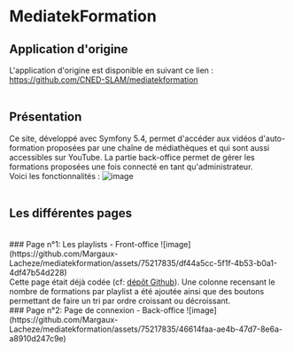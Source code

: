 # MediatekFormation
## Application d'origine
L'application d'origine est disponible en suivant ce lien : https://github.com/CNED-SLAM/mediatekformation <br>
<br>
## Présentation
Ce site, développé avec Symfony 5.4, permet d'accéder aux vidéos d'auto-formation proposées par une chaîne de médiathèques et qui sont aussi accessibles sur YouTube. La partie back-office permet de gérer les formations proposées une fois connecté en tant qu'administrateur.
<br>Voici les fonctionnalités :
![image](https://github.com/Margaux-Lacheze/mediatekformation/assets/75217835/fe4165a4-c082-4670-b1a9-b225ab53283c)<br>
<br>
## Les différentes pages
<br> 
### Page n°1: Les playlists - Front-office
![image](https://github.com/Margaux-Lacheze/mediatekformation/assets/75217835/df44a5cc-5f1f-4b53-b0a1-4df47b54d228)<br>
Cette page était déjà codée (cf: <a href="https://github.com/CNED-SLAM/mediatekformation">dépôt Github<a/>). Une colonne recensant le nombre de formations par playlist a été ajoutée ainsi que des boutons permettant de faire un tri par ordre croissant ou décroissant.<br>
### Page n°2: Page de connexion - Back-office
![image](https://github.com/Margaux-Lacheze/mediatekformation/assets/75217835/46614faa-ae4b-47d7-8e6a-a8910d247c9e)
